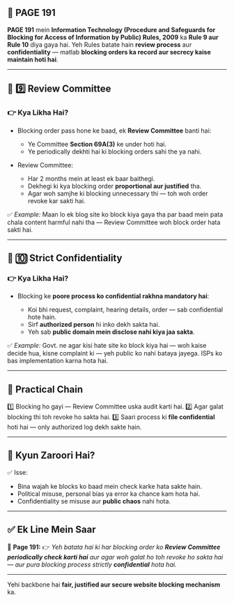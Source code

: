 ## 📄 **PAGE 191**

**PAGE 191** mein **Information Technology (Procedure and Safeguards for Blocking for Access of Information by Public) Rules, 2009** ka **Rule 9 aur Rule 10** diya gaya hai.
Yeh Rules batate hain **review process** aur **confidentiality** — matlab **blocking orders ka record aur secrecy kaise maintain hoti hai**.

---

## 🔹 **9️⃣ Review Committee**

### 👉 Kya Likha Hai?

* Blocking order pass hone ke baad, ek **Review Committee** banti hai:

  * Ye Committee **Section 69A(3)** ke under hoti hai.
  * Ye periodically dekhti hai ki blocking orders sahi the ya nahi.
* Review Committee:

  * Har 2 months mein at least ek baar baithegi.
  * Dekhegi ki kya blocking order **proportional aur justified** tha.
  * Agar woh samjhe ki blocking unnecessary thi — toh woh order revoke kar sakti hai.

✅ *Example:* Maan lo ek blog site ko block kiya gaya tha par baad mein pata chala content harmful nahi tha — Review Committee woh block order hata sakti hai.

---

## 🔹 **🔟 Strict Confidentiality**

### 👉 Kya Likha Hai?

* Blocking ke **poore process ko confidential rakhna mandatory hai**:

  * Koi bhi request, complaint, hearing details, order — sab confidential hote hain.
  * Sirf **authorized person** hi inko dekh sakta hai.
  * Yeh sab **public domain mein disclose nahi kiya jaa sakta**.

✅ *Example:* Govt. ne agar kisi hate site ko block kiya hai — woh kaise decide hua, kisne complaint ki — yeh public ko nahi bataya jayega. ISPs ko bas implementation karna hota hai.

---

## 🧩 **Practical Chain**

1️⃣ Blocking ho gayi — Review Committee uska audit karti hai.
2️⃣ Agar galat blocking thi toh revoke ho sakta hai.
3️⃣ Saari process ki **file confidential** hoti hai — only authorized log dekh sakte hain.

---

## 🔹 **Kyun Zaroori Hai?**

✅ Isse:

* Bina wajah ke blocks ko baad mein check karke hata sakte hain.
* Political misuse, personal bias ya error ka chance kam hota hai.
* Confidentiality se misuse aur **public chaos** nahi hota.

---

## ✅ **Ek Line Mein Saar**

📌 **Page 191:**
👉 *Yeh batata hai ki har blocking order ko **Review Committee periodically check karti hai** aur agar woh galat ho toh revoke ho sakta hai — aur pura blocking process strictly **confidential** hota hai.*

---

Yehi backbone hai **fair, justified aur secure website blocking mechanism** ka.
